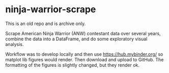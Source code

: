 # ninja-warrior-scrape

This is an old repo and is archive only. 

Scrape American Ninja Warrior (ANW) contestant data over several years, combine the data into a DataFrame, and do some exploratory visual analysis.

Workflow was to develop locally and then use https://hub.mybinder.org/ so matplot lib figures would render. Then download and upload to GitHub. The formatting of the figures is slightly changed, but they render ok.
